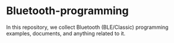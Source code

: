 # Bluetooth-programming
In this repository, we collect Bluetooth (BLE/Classic) programming examples, documents, and anything related to it.
